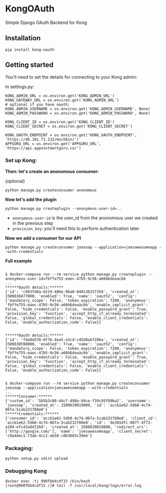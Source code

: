 # KongOAuth
Simple Django OAuth Backend for Kong

## Installation

```pip install kong-oauth```

## Getting started

You'll need to set the details for connecting to your Kong admin:

In settings.py:

```
KONG_ADMIN_URL = os.environ.get('KONG_ADMIN_URL')
KONG_GATEWAY_URL = os.environ.get('KONG_ADMIN_URL')
# optional if you have oauth:
KONG_ADMIN_USERNAME = os.environ.get('KONG_ADMIN_USERNAME', None)
KONG_ADMIN_PASSWORD = os.environ.get('KONG_ADMIN_PASSWORD', None)

KONG_CLIENT_ID = os.environ.get('KONG_CLIENT_ID')
KONG_CLIENT_SECRET = os.environ.get('KONG_CLIENT_SECRET')

KONG_OAUTH_ENDPOINT = os.environ.get('KONG_OAUTH_ENDPOINT', 'https://46.101.71.132/mockbin/')
APPGURU_URL = os.environ.get('APPGURU_URL', 'https://api.appointmentguru.co/')
```

### Set up Kong:

**Then: let's create an anonomous consumer:**

(optional)

```
python manage.py createconsumer anonomous
```

**Now let's add the plugin**

```
python manage.py createplugin --anonymous-user-id=..
```

* `anonymous-user-id` is the user_id from the anonomous user we created in the previous step
* `provision_key`: you'll need this to perform authentication later

**Now we add a consumer for our API**

```
python manage.py createconsumer joesoap --application=joesawesomeapp --with-credentials
```


**Full example**

```

$ docker-compose run --rm service python manage.py createplugin --anonymous-user-id=fbffe755-eaec-47b5-9c56-a6666deaacbb
...
******Oauth details:******
{'id': 'c993fd0a-6219-486e-96a0-8401362572b9', 'created_at': 1500638477000, 'enabled': True, 'name': 'oauth2', 'config': {'mandatory_scope': False, 'token_expiration': 7200, 'anonymous': 'fbffe755-eaec-47b5-9c56-a6666deaacbb', 'enable_implicit_grant': False, 'hide_credentials': False, 'enable_password_grant': True, 'provision_key': 'function', 'accept_http_if_already_terminated': False, 'global_credentials': False, 'enable_client_credentials': False, 'enable_authorization_code': False}}


******Oauth details:******
{'id': 'fda8e578-6f7b-4ea5-a3cd-c45d8abf286a', 'created_at': 1500638590000, 'enabled': True, 'name': 'oauth2', 'config': {'mandatory_scope': False, 'token_expiration': 7200, 'anonymous': 'fbffe755-eaec-47b5-9c56-a6666deaacbb', 'enable_implicit_grant': False, 'hide_credentials': False, 'enable_password_grant': True, 'provision_key': 'function', 'accept_http_if_already_terminated': False, 'global_credentials': False, 'enable_client_credentials': False, 'enable_authorization_code': False}}


$ docker-compose run --rm service python manage.py createconsumer joesoap --application=joesawesomeapp --with-credentials
...
******Consumer:******
{'custom_id': '5b5b3c80-44cf-498a-b9ce-f39c95f99ba2', 'username': 'joesoap', 'created_at': 1500639019000, 'id': 'accb1e62-5db8-4c74-86fa-5cab232788e0'}
******Credentials:******
{'consumer_id': 'accb1e62-5db8-4c74-86fa-5cab232788e0', 'client_id': 'accb1e62-5db8-4c74-86fa-5cab232788e0', 'id': 'de381dfc-087f-4f72-a104-efc43a8472b9', 'created_at': 1500639019000, 'redirect_uri': ['http://google.com/'], 'name': 'joesawesomeapp', 'client_secret': 'c9a44ec1-73ab-4cc2-ab58-c8b3683c39e6'}
```

### Packaging:

```python setup.py sdist upload```

### Debugging Kong

```
docker exec -ti 990fbb4cdf15 /bin/bash
[root@990fbb4cdf15 /]# tail -f /usr/local/kong/logs/error.log
```
